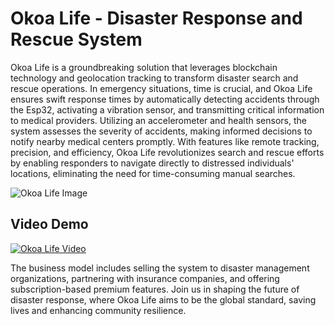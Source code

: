 # Okoa Life - Disaster Response and Rescue System

Okoa Life is a groundbreaking solution that leverages blockchain technology and geolocation tracking to transform disaster search and rescue operations. In emergency situations, time is crucial, and Okoa Life ensures swift response times by automatically detecting accidents through the Esp32, activating a vibration sensor, and transmitting critical information to medical providers. Utilizing an accelerometer and health sensors, the system assesses the severity of accidents, making informed decisions to notify nearby medical centers promptly. With features like remote tracking, precision, and efficiency, Okoa Life revolutionizes search and rescue efforts by enabling responders to navigate directly to distressed individuals' locations, eliminating the need for time-consuming manual searches.

![Okoa Life Image](https://i.pinimg.com/564x/f8/2d/25/f82d2531ba9bcc63b3539c417f1663cb.jpg)

## Video Demo

[![Okoa Life Video](url_to_your_video_thumbnail)](https://www.youtube.com/watch?v=reKRDxPBuj0)

The business model includes selling the system to disaster management organizations, partnering with insurance companies, and offering subscription-based premium features. Join us in shaping the future of disaster response, where Okoa Life aims to be the global standard, saving lives and enhancing community resilience.
